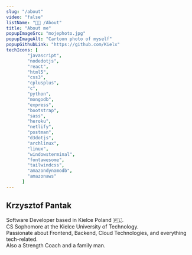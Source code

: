 ```yaml
---
slug: "/about"
video: "false"
listName: "👨‍💻 /About"
title: "About me"
popupImageSrc: "mojephoto.jpg"
popupImageAlt: "Cartoon photo of myself"
popupGithubLink: "https://github.com/Kielx"
techIcons: [
        "javascript",
        "nodedotjs",
        "react", 
        "html5",
        "css3",
        "cplusplus", 
        "c",
        "python",
        "mongodb",
        "express",
        "bootstrap", 
        "sass",
        "heroku",
        "netlify",
        "postman",
        "d3dotjs", 
        "archlinux",
        "linux",
        "windowsterminal",
        "fontawesome",
        "tailwindcss",
        "amazondynamodb",
        "amazonaws"
      ]
---
```


## Krzysztof Pantak

Software Developer based in Kielce Poland 🇵🇱.<br>
CS Sophomore at the Kielce University of Technology.<br>
Passionate about Frontend, Backend, Cloud Technologies, and everything tech-related.<br>
Also a Strength Coach and a family man.
